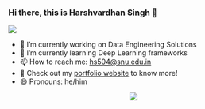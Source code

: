 ### Hi there, this is Harshvardhan Singh 👋

![](https://komarev.com/ghpvc/?username=harshvs99)

<!--
**harshvs99/harshvs99** is a ✨ _special_ ✨ repository because its `README.md` (this file) appears on your GitHub profile.

Here are some ideas to get you started:

- 🔭 I’m currently working on ...
- 🌱 I’m currently learning ...
- 👯 I’m looking to collaborate on ...
- 🤔 I’m looking for help with ...
- 💬 Ask me about ...
- 📫 How to reach me: 
- 😄 Pronouns: he/him
- ⚡ Fun fact: ...
-->
- 🔭 I’m currently working on Data Engineering Solutions
- 🌱 I’m currently learning Deep Learning frameworks
- 📫 How to reach me: [hs504@snu.edu.in](mailto:hs504@snu.edu.in)
- 📧 Check out my [portfolio website](https://harshvardhan-singh.web.app) to know more!
- 😄 Pronouns: he/him

<p align="center"><img align="center" src="https://github-readme-stats.vercel.app/api?username=harshvs99&show_icons=true&theme=dracula" /></p>
